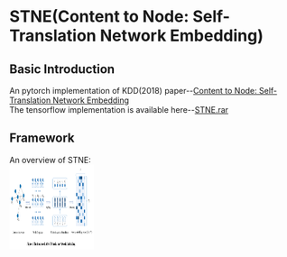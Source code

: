 # STNE(Content to Node: Self-Translation Network Embedding)   

## Basic Introduction   
An pytorch implementation of KDD(2018) paper--[Content to Node: Self-Translation Network Embedding](https://dl.acm.org/citation.cfm?id=3219988)   
The tensorflow implementation is available here--[STNE.rar](http://dm.nankai.edu.cn/code/STNE.rar)   

## Framework   
An overview of STNE:   
<img src='https://github.com/cherisyu/STNE/blob/master/data/stne.png' width="150" height="150" alt="图片加载失败时，显示这段字"/>
